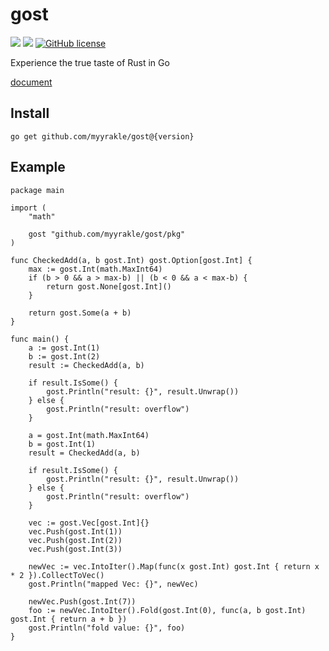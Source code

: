 # gost

![](https://img.shields.io/badge/language-Go-00ADD8) ![](https://img.shields.io/badge/version-v0.2.1-brightgreen) [![GitHub license](https://img.shields.io/badge/license-MIT-blue.svg)](./LICENSE)

Experience the true taste of Rust in Go

[document](https://pkg.go.dev/github.com/myyrakle/gost)

## Install

```
go get github.com/myyrakle/gost@{version}
```

## Example

```
package main

import (
	"math"

	gost "github.com/myyrakle/gost/pkg"
)

func CheckedAdd(a, b gost.Int) gost.Option[gost.Int] {
	max := gost.Int(math.MaxInt64)
	if (b > 0 && a > max-b) || (b < 0 && a < max-b) {
		return gost.None[gost.Int]()
	}

	return gost.Some(a + b)
}

func main() {
	a := gost.Int(1)
	b := gost.Int(2)
	result := CheckedAdd(a, b)

	if result.IsSome() {
		gost.Println("result: {}", result.Unwrap())
	} else {
		gost.Println("result: overflow")
	}

	a = gost.Int(math.MaxInt64)
	b = gost.Int(1)
	result = CheckedAdd(a, b)

	if result.IsSome() {
		gost.Println("result: {}", result.Unwrap())
	} else {
		gost.Println("result: overflow")
	}

	vec := gost.Vec[gost.Int]{}
	vec.Push(gost.Int(1))
	vec.Push(gost.Int(2))
	vec.Push(gost.Int(3))

	newVec := vec.IntoIter().Map(func(x gost.Int) gost.Int { return x * 2 }).CollectToVec()
	gost.Println("mapped Vec: {}", newVec)

	newVec.Push(gost.Int(7))
	foo := newVec.IntoIter().Fold(gost.Int(0), func(a, b gost.Int) gost.Int { return a + b })
	gost.Println("fold value: {}", foo)
}
```
